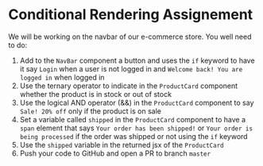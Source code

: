 # Conditional Rendering Assignement

We will be working on the navbar of our e-commerce store. You well need to do:

1. Add to the `NavBar` component a button and uses the `if` keyword to have it say `Login` when a user is not logged in and `Welcome back! You are logged in` when logged in
2. Use the ternary operator to indicate in the `ProductCard` component whether the product is in stock or out of stock
3. Use the logical AND operator (&&) in the `ProductCard` component to say `Sale! 20% off` only if the product is on sale
4. Set a variable called `shipped` in the `ProductCard` component to have a `span` element that says `Your order has been shipped!` or `Your order is being processed` if the order was shipped or not using the `if` keyword
5. Use the `shipped` variable in the returned jsx of the `ProductCard`
6. Push your code to GitHub and open a PR to branch `master`
